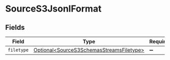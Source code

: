 # SourceS3JsonlFormat


## Fields

| Field                                                                                              | Type                                                                                               | Required                                                                                           | Description                                                                                        |
| -------------------------------------------------------------------------------------------------- | -------------------------------------------------------------------------------------------------- | -------------------------------------------------------------------------------------------------- | -------------------------------------------------------------------------------------------------- |
| `filetype`                                                                                         | [Optional\<SourceS3SchemasStreamsFiletype>](../../models/shared/SourceS3SchemasStreamsFiletype.md) | :heavy_minus_sign:                                                                                 | N/A                                                                                                |